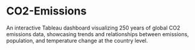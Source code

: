 # CO2-Emissions
An interactive Tableau dashboard visualizing 250 years of global CO2 emissions data, showcasing trends and relationships between emissions, population, and temperature change at the country level.
